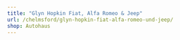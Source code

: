 ```yaml
---
title: "Glyn Hopkin Fiat, Alfa Romeo & Jeep"
url: /chelmsford/glyn-hopkin-fiat-alfa-romeo-und-jeep/
shop: Autohaus
---
```

